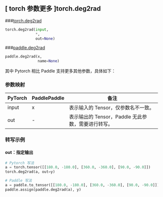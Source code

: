 ## [ torch 参数更多 ]torch.deg2rad
###[torch.deg2rad](https://pytorch.org/docs/1.13/generated/torch.deg2rad.html#torch-deg2rad)

```python
torch.deg2rad(input,
              *,
              out=None)
```

###[paddle.deg2rad](https://www.paddlepaddle.org.cn/documentation/docs/zh/api/paddle/deg2rad_cn.html#paddle.deg2rad)

```python
paddle.deg2rad(x,
               name=None)
```

其中 Pytorch 相比 Paddle 支持更多其他参数，具体如下：
### 参数映射
| PyTorch       | PaddlePaddle | 备注                                                   |
| ------------- | ------------ | ------------------------------------------------------ |
| input |  x  | 表示输入的 Tensor，仅参数名不一致。  |
|  out  |  -  | 表示输出的 Tensor，Paddle 无此参数，需要进行转写。    |


### 转写示例
#### out：指定输出
```python
# Pytorch 写法
a = torch.tensor([[180.0, -180.0], [360.0, -360.0], [90.0, -90.0]])
torch.deg2rad(a, out=y)

# Paddle 写法
a = paddle.to_tensor([[180.0, -180.0], [360.0, -360.0], [90.0, -90.0]])
paddle.assign(paddle.deg2rad(a), y)
```
